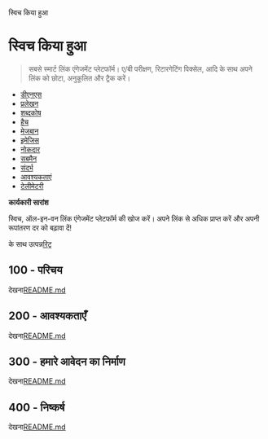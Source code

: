 स्विच किया हुआ

# स्विच किया हुआ

> सबसे स्मार्ट लिंक एंगेजमेंट प्लेटफॉर्म। ए/बी परीक्षण, रिटारगेटिंग पिक्सेल, आदि के साथ अपने लिंक को छोटा, अनुकूलित और ट्रैक करें।

-   [डीएनएस](./DNS.md)
-   [प्रलेखन](./DOCUMENTATION.md)
-   [शब्दकोष](./GLOSSARY.md)
-   [हैच](./HATCH.md)
-   [मेजबान](./HOSTS.md)
-   [इमेजिस](./IMAGES.md)
-   [नोकदार](./NX.md)
-   [सबमैन](./PODMAN.md)
-   [संदर्भ](./REFERENCES.md)
-   [आवश्यकताएं](./REQUIREMENTS.md)
-   [टेलीमेटरी](./TELEMETRY.md)

**कार्यकारी सारांश**

स्विच, ऑल-इन-वन लिंक एंगेजमेंट प्लेटफॉर्म की खोज करें। अपने लिंक से अधिक प्राप्त करें और अपनी रूपांतरण दर को बढ़ावा दें!

के साथ उत्पन्न[रिट्र](https://app.rytr.me)

## 100 - परिचय

देखना[README.md](./100/README.md)

## 200 - आवश्यकताएँ

देखना[README.md](./200/README.md)

## 300 - हमारे आवेदन का निर्माण

देखना[README.md](./300/README.md)

## 400 - निष्कर्ष

देखना[README.md](./400/README.md)
